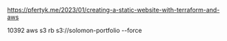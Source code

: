 https://pfertyk.me/2023/01/creating-a-static-website-with-terraform-and-aws

10392  aws s3 rb s3://solomon-portfolio --force                                                                                                             